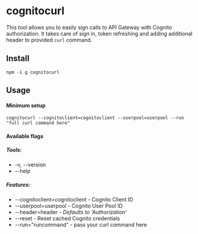 # cognitocurl

This tool allows you to easily sign calls to API Gateway with Cognito authorization. It takes care of sign in, token refreshing and adding additional header to provided `curl` command.

## Install

`npm -i g cognitocurl`

## Usage

#### Minimum setup

`cognitocurl --cognitoclient=cognitoclient --userpool=userpool --run "full curl command here"`

#### Available flags

##### Tools:

- -v, --version
- --help

##### Features:

- --cognitoclient=cognitoclient - Cognito Client ID
- --userpool=userpool - Cognito User Pool ID
- --header=header - _Defaults to 'Authorization'_
- --reset - Reset cached Cognito credentials
- --run="runcommand" - pass your curl command here
